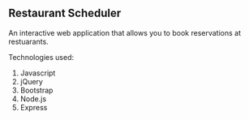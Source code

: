 Restaurant Scheduler
-------

An interactive web application that allows you to book reservations at restuarants. 

Technologies used: 
1. Javascript
2. jQuery
3. Bootstrap
4. Node.js
5. Express
